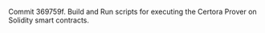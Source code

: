 Commit 369759f.                    Build and Run scripts for executing the Certora Prover on Solidity smart contracts.